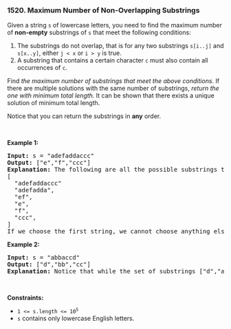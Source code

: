 <h3 align="left"> 1520. Maximum Number of Non-Overlapping Substrings</h3>
<div><p>Given a string <code>s</code> of lowercase letters, you need to find the maximum number of <strong>non-empty</strong> substrings of <code>s</code> that meet the following conditions:</p>

<ol>
	<li>The substrings do not overlap, that is for any two substrings <code>s[i..j]</code> and <code>s[x..y]</code>, either <code>j &lt; x</code> or <code>i &gt; y</code> is true.</li>
	<li>A substring that contains a certain character <code>c</code> must also contain all occurrences of <code>c</code>.</li>
</ol>

<p>Find <em>the maximum number of substrings that meet the above conditions</em>. If there are multiple solutions with the same number of substrings, <em>return the one with minimum total length. </em>It can be shown that there exists a unique solution of minimum total length.</p>

<p>Notice that you can return the substrings in <strong>any</strong> order.</p>

<p>&nbsp;</p>
<p><strong>Example 1:</strong></p>

<pre><strong>Input:</strong> s = "adefaddaccc"
<strong>Output:</strong> ["e","f","ccc"]
<b>Explanation:</b>&nbsp;The following are all the possible substrings that meet the conditions:
[
&nbsp; "adefaddaccc"
&nbsp; "adefadda",
&nbsp; "ef",
&nbsp; "e",
  "f",
&nbsp; "ccc",
]
If we choose the first string, we cannot choose anything else and we'd get only 1. If we choose "adefadda", we are left with "ccc" which is the only one that doesn't overlap, thus obtaining 2 substrings. Notice also, that it's not optimal to choose "ef" since it can be split into two. Therefore, the optimal way is to choose ["e","f","ccc"] which gives us 3 substrings. No other solution of the same number of substrings exist.
</pre>

<p><strong>Example 2:</strong></p>

<pre><strong>Input:</strong> s = "abbaccd"
<strong>Output:</strong> ["d","bb","cc"]
<b>Explanation: </b>Notice that while the set of substrings ["d","abba","cc"] also has length 3, it's considered incorrect since it has larger total length.
</pre>

<p>&nbsp;</p>
<p><strong>Constraints:</strong></p>

<ul>
	<li><code>1 &lt;= s.length &lt;= 10<sup>5</sup></code></li>
	<li><code>s</code> contains only lowercase English letters.</li>
</ul>
</div>